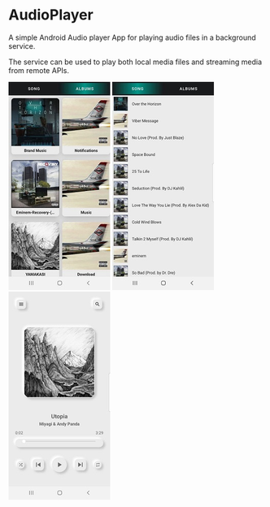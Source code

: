 # AudioPlayer

A simple Android Audio player App for playing audio files in a background service.

The service can be used to play both local media files and streaming media from remote APIs.

![album fragment](https://github.com/bogoslovskiydenis/AudioPlayer/blob/main/AlbumsFragment.jpg)  ![song fragment](https://github.com/bogoslovskiydenis/AudioPlayer/blob/main/SongFragment.jpg)     ![play fragment](https://github.com/bogoslovskiydenis/AudioPlayer/blob/main/PlayMusicFragment.jpg)

